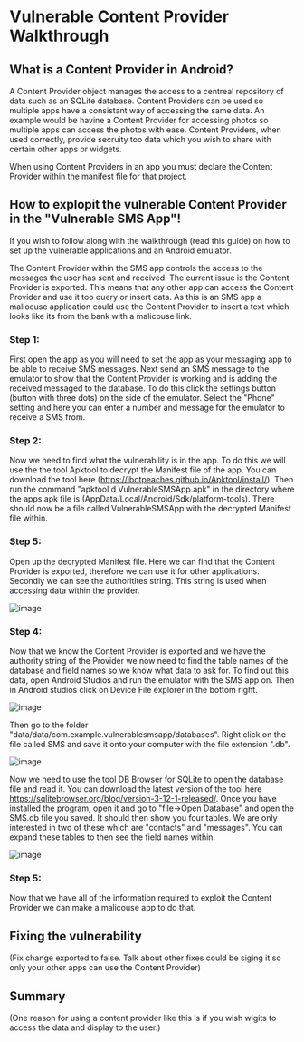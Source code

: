# Vulnerable Content Provider Walkthrough


## What is a Content Provider in Android?
A Content Provider object manages the access to a centreal repository of data such as an SQLite database. Content Providers can be used so multiple apps have a consistant way of accessing the same data. An example would be havine a Content Provider for accessing photos so multiple apps can access the photos with ease. Content Providers, when used correctly, provide secruity too data which you wish to share with certain other apps or widgets.


When using Content Providers in an app you must declare the Content Provider within the manifest file for that project.


## How to explopit the vulnerable Content Provider in the "Vulnerable SMS App"!
If you wish to follow along with the walkthrough (read this guide) on how to set up the vulnerable applications and an Android emulator.


The Content Provider within the SMS app controls the access to the messages the user has sent and received. The current issue is the Content Provider is exported. This means that any other app can access the Content Provider and  use it too query or insert data. As this is an SMS app a maliocuse application could use the Content Provider to insert a text which looks like its from the bank with a malicouse link.


### Step 1:
First open the app as you will need to set the app as your messaging app to be able to receive SMS messages. Next send an SMS message to the emulator to show that the Content Provider is working and is adding the received messaged to the database. To do this click the settings button (button with three dots) on the side of the emulator. Select the "Phone" setting and here you can enter a number and message for the emulator to receive a SMS from.


### Step 2:
Now we need to find what the vulnerability is in the app. To do this we will use the the tool Apktool to decrypt the Manifest file of the app. You can download the tool here (https://ibotpeaches.github.io/Apktool/install/). Then run the command "apktool d VulnerableSMSApp.apk" in the directory where the apps apk file is (AppData/Local/Android/Sdk/platform-tools). There should now be a file called VulnerableSMSApp with the decrypted Manifest file within.


### Step 5:
Open up the decrypted Manifest file. Here we can find that the Content Provider is exported, therefore we can use it for other applications. Secondly we can see the authoritites string. This string is used when accessing data within the provider.


![image](https://user-images.githubusercontent.com/45278231/111556258-0556b980-8782-11eb-9c9d-3fd30b569d2e.png)


### Step 4:
Now that we know the Content Provider is exported and we have the authority string of the Provider we now need to find the table names of the database and field names so we know what data to ask for. To find out this data, open Android Studios and run the emulator with the SMS app on. Then in Android studios click on Device File explorer in the bottom right.

![image](https://user-images.githubusercontent.com/45278231/111556476-a34a8400-8782-11eb-856f-09c8ad2c5066.png)


Then go to the folder "data/data/com.example.vulnerablesmsapp/databases". Right click on the file called SMS and save it onto your computer with the file extension ".db". 


![image](https://user-images.githubusercontent.com/45278231/111556613-e99fe300-8782-11eb-825e-aac9434fab71.png)


Now we need to use the tool DB Browser for SQLite to open the database file and read it. You can download the latest version of the tool here https://sqlitebrowser.org/blog/version-3-12-1-released/. Once you have installed the program, open it and go to "file->Open Database" and open the SMS.db file you saved. It should then show you four tables. We are only interested in two of these which are "contacts" and "messages". You can expand these tables to then see the field names within.


![image](https://user-images.githubusercontent.com/45278231/111556891-82366300-8783-11eb-91a3-fac6b9bef641.png)


### Step 5:
Now that we have all of the information required to exploit the Content Provider we can make a malicouse app to do that.

## Fixing the vulnerability
(Fix change exported to false. Talk about other fixes could be siging it so only your other apps can use the Content Provider)

## Summary


(One reason for using a content provider like this is if you wish wigits to access the data and display to the user.)
